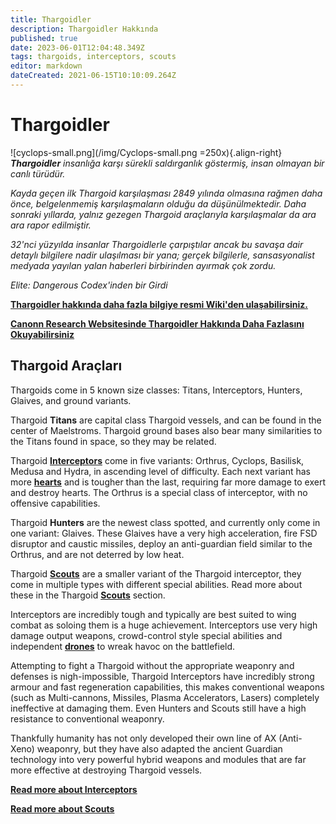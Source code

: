 ```yaml
---
title: Thargoidler
description: Thargoidler Hakkında
published: true
date: 2023-06-01T12:04:48.349Z
tags: thargoids, interceptors, scouts
editor: markdown
dateCreated: 2021-06-15T10:10:09.264Z
---
```


# Thargoidler
!\[cyclops-small.png\](/img/Cyclops-small.png =250x){.align-right} ***Thargoidler** insanlığa karşı sürekli saldırganlık göstermiş, insan olmayan bir canlı türüdür.*

*Kayda geçen ilk Thargoid karşılaşması 2849 yılında olmasına rağmen daha önce, belgelenmemiş karşılaşmaların olduğu da düşünülmektedir. Daha sonraki yıllarda, yalnız gezegen Thargoid araçlarıyla karşılaşmalar da ara ara rapor edilmiştir.*

*32'nci yüzyılda insanlar Thargoidlerle çarpıştılar ancak bu savaşa dair detaylı bilgilere nadir ulaşılması bir yana; gerçek bilgilerle, sansasyonalist medyada yayılan yalan haberleri birbirinden ayırmak çok zordu.*

*Elite: Dangerous Codex'inden bir Girdi*

[**Thargoidler hakkında daha fazla bilgiye resmi Wiki'den ulaşabilirsiniz.**](https://elite-dangerous.fandom.com/wiki/Thargoid)

[**Canonn Research Websitesinde Thargoidler Hakkında Daha Fazlasını Okuyabilirsiniz**](https://canonn.science/codex/xeno-technology/)

## Thargoid Araçları

Thargoids come in 5 known size classes: Titans, Interceptors, Hunters, Glaives, and ground variants.

Thargoid **Titans** are capital class Thargoid vessels, and can be found in the center of Maelstroms. Thargoid ground bases also bear many similarities to the Titans found in space, so they may be related.

Thargoid [**Interceptors**](/en/interceptors) come in five variants: Orthrus, Cyclops, Basilisk, Medusa and Hydra, in ascending level of difficulty. Each next variant has more [**hearts**](/en/hearts) and is tougher than the last, requiring far more damage to exert and destroy hearts. The Orthrus is a special class of interceptor, with no offensive capabilities.

Thargoid **Hunters** are the newest class spotted, and currently only come in one variant: Glaives. These Glaives have a very high acceleration, fire FSD disruptor and caustic missiles, deploy an anti-guardian field similar to the Orthrus, and are not deterred by low heat.

Thargoid [**Scouts**](/en/scouts) are a smaller variant of the Thargoid interceptor, they come in multiple types with different special abilities. Read more about these in the Thargoid [**Scouts**](/en/scouts) section.

Interceptors are incredibly tough and typically are best suited to wing combat as soloing them is a huge achievement. Interceptors use very high damage output weapons, crowd-control style special abilities and independent [**drones**](/en/thargon-swarms) to wreak havoc on the battlefield.

Attempting to fight a Thargoid without the appropriate weaponry and defenses is nigh-impossible, Thargoid Interceptors have incredibly strong armour and fast regeneration capabilities, this makes conventional weapons (such as Multi-cannons, Missiles, Plasma Accelerators, Lasers) completely ineffective at damaging them. Even Hunters and Scouts still have a high resistance to conventional weaponry.

Thankfully humanity has not only developed their own line of AX (Anti-Xeno) weaponry, but they have also adapted the ancient Guardian technology into very powerful hybrid weapons and modules that are far more effective at destroying Thargoid vessels.

[**Read more about Interceptors**](/en/interceptors)

[**Read more about Scouts**](/en/scouts)